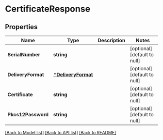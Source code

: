 # CertificateResponse

## Properties
Name | Type | Description | Notes
------------ | ------------- | ------------- | -------------
**SerialNumber** | **string** |  | [optional] [default to null]
**DeliveryFormat** | [***DeliveryFormat**](DeliveryFormat.md) |  | [optional] [default to null]
**Certificate** | **string** |  | [optional] [default to null]
**Pkcs12Password** | **string** |  | [optional] [default to null]

[[Back to Model list]](../README.md#documentation-for-models) [[Back to API list]](../README.md#documentation-for-api-endpoints) [[Back to README]](../README.md)


